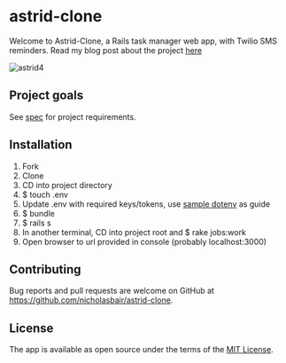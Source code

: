 # astrid-clone

Welcome to Astrid-Clone, a Rails task manager web app, with Twilio SMS reminders.  Read my blog post about the project [here](http://nicholasbair.com/2017/07/11/astrid_clone_maybe/)

![astrid4](https://user-images.githubusercontent.com/8889403/28085388-9dd9474e-6649-11e7-968b-006667ab700f.gif)

## Project goals
See [spec](SPEC.md) for project requirements.

## Installation
1. Fork
2. Clone
3. CD into project directory
4. $ touch .env
5. Update .env with required keys/tokens, use [sample dotenv](dotenv_sample.txt) as guide
4. $ bundle
5. $ rails s
6. In another terminal, CD into project root and $ rake jobs:work
7. Open browser to url provided in console (probably localhost:3000)

## Contributing
Bug reports and pull requests are welcome on GitHub at https://github.com/nicholasbair/astrid-clone.

## License
The app is available as open source under the terms of the [MIT License](http://opensource.org/licenses/MIT).
